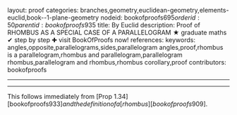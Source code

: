 layout: proof
categories: branches,geometry,euclidean-geometry,elements-euclid,book--1-plane-geometry
nodeid: bookofproofs$695
orderid: 50
parentid: bookofproofs$935
title: By Euclid
description:  Proof of RHOMBUS AS A SPECIAL CASE OF A PARALLELOGRAM &#9733; graduate maths &#10004; step by step &#10010; visit BookOfProofs now!
references: 
keywords: angles,opposite,parallelograms,sides,parallelogram angles,proof,rhombus is a parallelogram,rhombus and parallelogram,parallelogram rhombus,parallelogram and rhombus,rhombus corollary,proof
contributors: bookofproofs

---


---

This follows immediately from [Prop 1.34][bookofproofs$933] and the definition of a [rhombus][bookofproofs$909].